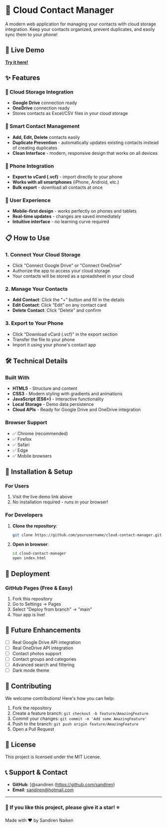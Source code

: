 
# 🌟 Cloud Contact Manager

A modern web application for managing your contacts with cloud storage integration. Keep your contacts organized, prevent duplicates, and easily sync them to your phone!

## 🚀 Live Demo

**[Try it here!](https://sandiren.github.io/Contact_list_updater/)**

## ✨ Features

### 🔐 Cloud Storage Integration
- **Google Drive** connection ready
- **OneDrive** connection ready
- Stores contacts as Excel/CSV files in your cloud storage

### 📱 Smart Contact Management
- **Add, Edit, Delete** contacts easily
- **Duplicate Prevention** - automatically updates existing contacts instead of creating duplicates
- **Clean Interface** - modern, responsive design that works on all devices

### 📲 Phone Integration
- **Export to vCard (.vcf)** - import directly to your phone
- **Works with all smartphones** (iPhone, Android, etc.)
- **Bulk export** - download all contacts at once

### 🎨 User Experience
- **Mobile-first design** - works perfectly on phones and tablets
- **Real-time updates** - changes are saved immediately
- **Intuitive interface** - no learning curve required

## 📋 How to Use

### 1. Connect Your Cloud Storage
- Click "Connect Google Drive" or "Connect OneDrive"
- Authorize the app to access your cloud storage
- Your contacts will be stored as a spreadsheet in your cloud

### 2. Manage Your Contacts
- **Add Contact**: Click the "+" button and fill in the details
- **Edit Contact**: Click "Edit" on any contact card
- **Delete Contact**: Click "Delete" and confirm

### 3. Export to Your Phone
- Click "Download vCard (.vcf)" in the export section
- Transfer the file to your phone
- Import it using your phone's contact app

## 🛠️ Technical Details

### Built With
- **HTML5** - Structure and content
- **CSS3** - Modern styling with gradients and animations
- **JavaScript (ES6+)** - Interactive functionality
- **Local Storage** - Demo data persistence
- **Cloud APIs** - Ready for Google Drive and OneDrive integration

### Browser Support
- ✅ Chrome (recommended)
- ✅ Firefox
- ✅ Safari
- ✅ Edge
- ✅ Mobile browsers

## 🔧 Installation & Setup

### For Users
1. Visit the live demo link above
2. No installation required - runs in your browser!

### For Developers
1. **Clone the repository**:
   ```bash
   git clone https://github.com/yourusername/cloud-contact-manager.git
   ```

2. **Open in browser**:
   ```bash
   cd cloud-contact-manager
   open index.html
   ```

## 🚀 Deployment

### GitHub Pages (Free & Easy)
1. Fork this repository
2. Go to Settings → Pages
3. Select "Deploy from branch" → "main"
4. Your app is live!

## 🔮 Future Enhancements

- [ ] Real Google Drive API integration
- [ ] Real OneDrive API integration
- [ ] Contact photos support
- [ ] Contact groups and categories
- [ ] Advanced search and filtering
- [ ] Dark mode theme

## 🤝 Contributing

We welcome contributions! Here's how you can help:

1. Fork the repository
2. Create a feature branch: `git checkout -b feature/AmazingFeature`
3. Commit your changes: `git commit -m 'Add some AmazingFeature'`
4. Push to the branch: `git push origin feature/AmazingFeature`
5. Open a Pull Request

## 📄 License

This project is licensed under the MIT License.

## 📞 Support & Contact

- **GitHub**: [@sandiren (https://github.com/sandiren)
- **Email**: sandiren@hotmail.com

---

### 🌟 If you like this project, please give it a star! ⭐

Made with ❤️ by Sandiren Naiken

